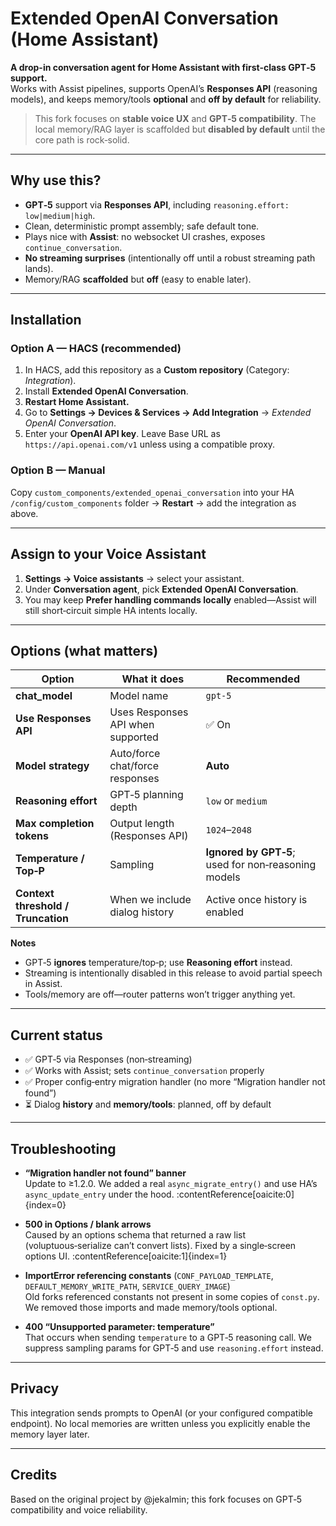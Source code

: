 # Extended OpenAI Conversation (Home Assistant)

**A drop-in conversation agent for Home Assistant with first-class GPT‑5 support.**  
Works with Assist pipelines, supports OpenAI’s **Responses API** (reasoning models), and keeps memory/tools **optional** and **off by default** for reliability.

> This fork focuses on **stable voice UX** and **GPT‑5 compatibility**. The local memory/RAG layer is scaffolded but **disabled by default** until the core path is rock‑solid.

---

## Why use this?

- **GPT‑5** support via **Responses API**, including `reasoning.effort: low|medium|high`.
- Clean, deterministic prompt assembly; safe default tone.
- Plays nice with **Assist**: no websocket UI crashes, exposes `continue_conversation`.
- **No streaming surprises** (intentionally off until a robust streaming path lands).
- Memory/RAG **scaffolded** but **off** (easy to enable later).

---

## Installation

### Option A — HACS (recommended)
1. In HACS, add this repository as a **Custom repository** (Category: *Integration*).
2. Install **Extended OpenAI Conversation**.
3. **Restart Home Assistant.**
4. Go to **Settings → Devices & Services → Add Integration** → *Extended OpenAI Conversation*.
5. Enter your **OpenAI API key**. Leave Base URL as `https://api.openai.com/v1` unless using a compatible proxy.

### Option B — Manual
Copy `custom_components/extended_openai_conversation` into your HA `/config/custom_components` folder → **Restart** → add the integration as above.

---

## Assign to your Voice Assistant

1. **Settings → Voice assistants** → select your assistant.
2. Under **Conversation agent**, pick **Extended OpenAI Conversation**.
3. You may keep **Prefer handling commands locally** enabled—Assist will still short‑circuit simple HA intents locally.

---

## Options (what matters)

| Option | What it does | Recommended |
|---|---|---|
| **chat_model** | Model name | `gpt-5` |
| **Use Responses API** | Uses Responses API when supported | ✅ On |
| **Model strategy** | Auto/force chat/force responses | **Auto** |
| **Reasoning effort** | GPT‑5 planning depth | `low` or `medium` |
| **Max completion tokens** | Output length (Responses API) | `1024`–`2048` |
| **Temperature / Top‑P** | Sampling | **Ignored by GPT‑5**; used for non‑reasoning models |
| **Context threshold / Truncation** | When we include dialog history | Active once history is enabled |

**Notes**
- GPT‑5 **ignores** temperature/top‑p; use **Reasoning effort** instead.
- Streaming is intentionally disabled in this release to avoid partial speech in Assist.
- Tools/memory are off—router patterns won’t trigger anything yet.

---

## Current status

- ✅ GPT‑5 via Responses (non‑streaming)  
- ✅ Works with Assist; sets `continue_conversation` properly  
- ✅ Proper config‑entry migration handler (no more “Migration handler not found”)  
- ⏳ Dialog **history** and **memory/tools**: planned, off by default

---

## Troubleshooting

- **“Migration handler not found” banner**  
  Update to ≥1.2.0. We added a real `async_migrate_entry()` and use HA’s `async_update_entry` under the hood. :contentReference[oaicite:0]{index=0}

- **500 in Options / blank arrows**  
  Caused by an options schema that returned a raw list (voluptuous‑serialize can’t convert lists). Fixed by a single‑screen options UI. :contentReference[oaicite:1]{index=1}

- **ImportError referencing constants** (`CONF_PAYLOAD_TEMPLATE`, `DEFAULT_MEMORY_WRITE_PATH`, `SERVICE_QUERY_IMAGE`)  
  Old forks referenced constants not present in some copies of `const.py`. We removed those imports and made memory/tools optional. 

- **400 “Unsupported parameter: temperature”**  
  That occurs when sending `temperature` to a GPT‑5 reasoning call. We suppress sampling params for GPT‑5 and use `reasoning.effort` instead.

---

## Privacy

This integration sends prompts to OpenAI (or your configured compatible endpoint). No local memories are written unless you explicitly enable the memory layer later.

---

## Credits

Based on the original project by @jekalmin; this fork focuses on GPT‑5 compatibility and voice reliability.

